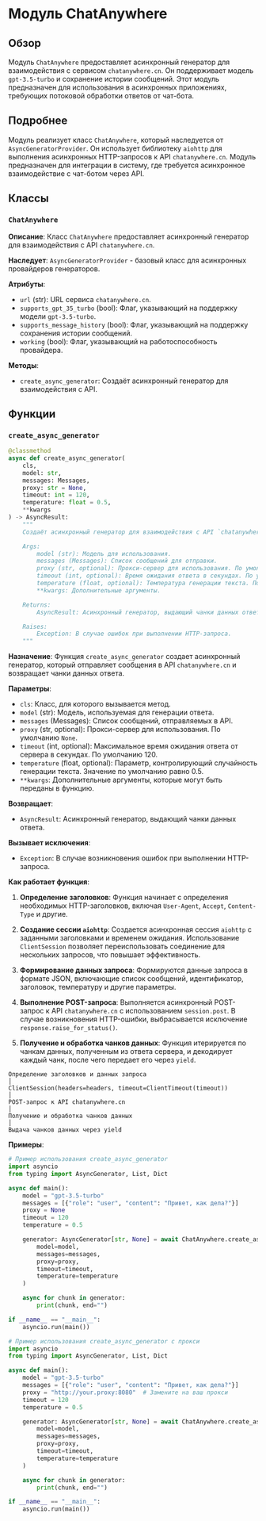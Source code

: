 # Модуль ChatAnywhere

## Обзор

Модуль `ChatAnywhere` предоставляет асинхронный генератор для взаимодействия с сервисом `chatanywhere.cn`. Он поддерживает модель `gpt-3.5-turbo` и сохранение истории сообщений. Этот модуль предназначен для использования в асинхронных приложениях, требующих потоковой обработки ответов от чат-бота.

## Подробнее

Модуль реализует класс `ChatAnywhere`, который наследуется от `AsyncGeneratorProvider`. Он использует библиотеку `aiohttp` для выполнения асинхронных HTTP-запросов к API `chatanywhere.cn`. Модуль предназначен для интеграции в систему, где требуется асинхронное взаимодействие с чат-ботом через API.

## Классы

### `ChatAnywhere`

**Описание**:
Класс `ChatAnywhere` предоставляет асинхронный генератор для взаимодействия с API `chatanywhere.cn`.

**Наследует**:
`AsyncGeneratorProvider` - базовый класс для асинхронных провайдеров генераторов.

**Атрибуты**:
- `url` (str): URL сервиса `chatanywhere.cn`.
- `supports_gpt_35_turbo` (bool): Флаг, указывающий на поддержку модели `gpt-3.5-turbo`.
- `supports_message_history` (bool): Флаг, указывающий на поддержку сохранения истории сообщений.
- `working` (bool): Флаг, указывающий на работоспособность провайдера.

**Методы**:
- `create_async_generator`: Создаёт асинхронный генератор для взаимодействия с API.

## Функции

### `create_async_generator`

```python
@classmethod
async def create_async_generator(
    cls,
    model: str,
    messages: Messages,
    proxy: str = None,
    timeout: int = 120,
    temperature: float = 0.5,
    **kwargs
) -> AsyncResult:
    """
    Создаёт асинхронный генератор для взаимодействия с API `chatanywhere.cn`.

    Args:
        model (str): Модель для использования.
        messages (Messages): Список сообщений для отправки.
        proxy (str, optional): Прокси-сервер для использования. По умолчанию `None`.
        timeout (int, optional): Время ожидания ответа в секундах. По умолчанию 120.
        temperature (float, optional): Температура генерации текста. По умолчанию 0.5.
        **kwargs: Дополнительные аргументы.

    Returns:
        AsyncResult: Асинхронный генератор, выдающий чанки данных ответа.

    Raises:
        Exception: В случае ошибок при выполнении HTTP-запроса.
    """
```

**Назначение**:
Функция `create_async_generator` создает асинхронный генератор, который отправляет сообщения в API `chatanywhere.cn` и возвращает чанки данных ответа.

**Параметры**:
- `cls`: Класс, для которого вызывается метод.
- `model` (str): Модель, используемая для генерации ответа.
- `messages` (Messages): Список сообщений, отправляемых в API.
- `proxy` (str, optional): Прокси-сервер для использования. По умолчанию `None`.
- `timeout` (int, optional): Максимальное время ожидания ответа от сервера в секундах. По умолчанию 120.
- `temperature` (float, optional): Параметр, контролирующий случайность генерации текста. Значение по умолчанию равно 0.5.
- `**kwargs`: Дополнительные аргументы, которые могут быть переданы в функцию.

**Возвращает**:
- `AsyncResult`: Асинхронный генератор, выдающий чанки данных ответа.

**Вызывает исключения**:
- `Exception`: В случае возникновения ошибок при выполнении HTTP-запроса.

**Как работает функция**:

1.  **Определение заголовков**: Функция начинает с определения необходимых HTTP-заголовков, включая `User-Agent`, `Accept`, `Content-Type` и другие.

2.  **Создание сессии `aiohttp`**: Создается асинхронная сессия `aiohttp` с заданными заголовками и временем ожидания. Использование `ClientSession` позволяет переиспользовать соединение для нескольких запросов, что повышает эффективность.

3.  **Формирование данных запроса**: Формируются данные запроса в формате JSON, включающие список сообщений, идентификатор, заголовок, температуру и другие параметры.

4.  **Выполнение POST-запроса**: Выполняется асинхронный POST-запрос к API `chatanywhere.cn` с использованием `session.post`. В случае возникновения HTTP-ошибки, выбрасывается исключение `response.raise_for_status()`.

5.  **Получение и обработка чанков данных**: Функция итерируется по чанкам данных, полученным из ответа сервера, и декодирует каждый чанк, после чего передает его через `yield`.

```
Определение заголовков и данных запроса
│
ClientSession(headers=headers, timeout=ClientTimeout(timeout))
│
POST-запрос к API chatanywhere.cn
│
Получение и обработка чанков данных
│
Выдача чанков данных через yield
```

**Примеры**:

```python
# Пример использования create_async_generator
import asyncio
from typing import AsyncGenerator, List, Dict

async def main():
    model = "gpt-3.5-turbo"
    messages = [{"role": "user", "content": "Привет, как дела?"}]
    proxy = None
    timeout = 120
    temperature = 0.5

    generator: AsyncGenerator[str, None] = await ChatAnywhere.create_async_generator(
        model=model,
        messages=messages,
        proxy=proxy,
        timeout=timeout,
        temperature=temperature
    )

    async for chunk in generator:
        print(chunk, end="")

if __name__ == "__main__":
    asyncio.run(main())
```
```python
# Пример использования create_async_generator c прокси
import asyncio
from typing import AsyncGenerator, List, Dict

async def main():
    model = "gpt-3.5-turbo"
    messages = [{"role": "user", "content": "Привет, как дела?"}]
    proxy = "http://your.proxy:8080"  # Замените на ваш прокси
    timeout = 120
    temperature = 0.5

    generator: AsyncGenerator[str, None] = await ChatAnywhere.create_async_generator(
        model=model,
        messages=messages,
        proxy=proxy,
        timeout=timeout,
        temperature=temperature
    )

    async for chunk in generator:
        print(chunk, end="")

if __name__ == "__main__":
    asyncio.run(main())
